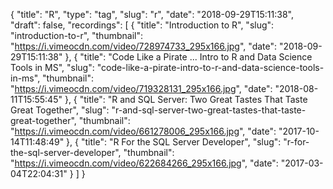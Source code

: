 {
  "title": "R",
  "type": "tag",
  "slug": "r",
  "date": "2018-09-29T15:11:38",
  "draft": false,
  "recordings": [
    {
      "title": "Introduction to R",
      "slug": "introduction-to-r",
      "thumbnail": "https://i.vimeocdn.com/video/728974733_295x166.jpg",
      "date": "2018-09-29T15:11:38"
    },
    {
      "title": "Code Like a Pirate ... Intro to R and Data Science Tools in MS",
      "slug": "code-like-a-pirate-intro-to-r-and-data-science-tools-in-ms",
      "thumbnail": "https://i.vimeocdn.com/video/719328131_295x166.jpg",
      "date": "2018-08-11T15:55:45"
    },
    {
      "title": "R and SQL Server: Two Great Tastes That Taste Great Together",
      "slug": "r-and-sql-server-two-great-tastes-that-taste-great-together",
      "thumbnail": "https://i.vimeocdn.com/video/661278006_295x166.jpg",
      "date": "2017-10-14T11:48:49"
    },
    {
      "title": "R For the SQL Server Developer",
      "slug": "r-for-the-sql-server-developer",
      "thumbnail": "https://i.vimeocdn.com/video/622684266_295x166.jpg",
      "date": "2017-03-04T22:04:31"
    }
  ]
}
